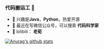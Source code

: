 ### 代码搬运工 👋

- 🔭 兴趣是**Java**，**Python**，热爱开源
- 🌱 最近在写微信公众号，可以搜索 **代码科学家**
- 💬 bilibili： **老荀**

[![Anurag's github stats](https://github-readme-stats.vercel.app/api?username=kaixinbaba)](https://github.com/anuraghazra/github-readme-stats)
